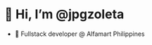 # 👋 Hi, I’m @jpgzoleta
- 👀 Fullstack developer @ Alfamart Philippines

<!---
jpgzoleta/jpgzoleta is a ✨ special ✨ repository because its `README.md` (this file) appears on your GitHub profile.
You can click the Preview link to take a look at your changes.
--->
